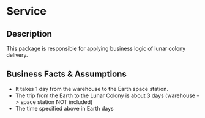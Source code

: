 # Service

## Description

This package is responsible for applying business logic of lunar colony delivery.

## Business Facts & Assumptions

* It takes 1 day from the warehouse to the Earth space station.
* The trip from the Earth to the Lunar Colony is about 3 days (warehouse -> space station NOT included)
* The time specified above in Earth days